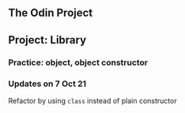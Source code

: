 ## The Odin Project  
## Project: Library  
### Practice: object, object constructor
### Updates on 7 Oct 21  
Refactor by using `class` instead of plain constructor
